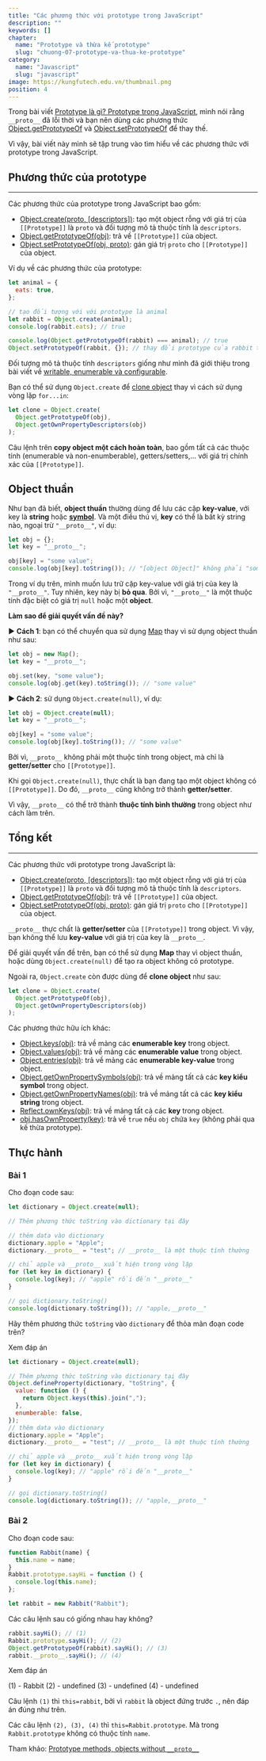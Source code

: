 ```yaml
---
title: "Các phương thức với prototype trong JavaScript"
description: ""
keywords: []
chapter:
  name: "Prototype và thừa kế prototype"
  slug: "chuong-07-prototype-va-thua-ke-prototype"
category:
  name: "Javascript"
  slug: "javascript"
image: https://kungfutech.edu.vn/thumbnail.png
position: 4
---
```


Trong bài viết [Prototype là gì? Prototype trong JavaScript](/bai-viet/javascript/prototype-trong-javascript), mình nói rằng `__proto__` đã lỗi thời và bạn nên dùng các phương thức [Object.getPrototypeOf](https://developer.mozilla.org/en-US/docs/Web/JavaScript/Reference/Global_Objects/Object/getPrototypeOf) và [Object.setPrototypeOf](https://developer.mozilla.org/en-US/docs/Web/JavaScript/Reference/Global_Objects/Object/setPrototypeOf) để thay thế.

Vì vậy, bài viết này mình sẽ tập trung vào tìm hiểu về các phương thức với prototype trong JavaScript.

## Phương thức của prototype

---

Các phương thức của prototype trong JavaScript bao gồm:

- [Object.create(proto, \[descriptors\])](https://developer.mozilla.org/en-US/docs/Web/JavaScript/Reference/Global_Objects/Object/create): tạo một object rỗng với giá trị của `[[Prototype]]` là `proto` và đối tượng mô tả thuộc tính là `descriptors`.
- [Object.getPrototypeOf(obj)](https://developer.mozilla.org/en-US/docs/Web/JavaScript/Reference/Global_Objects/Object/getPrototypeOf): trả về `[[Prototype]]` của object.
- [Object.setPrototypeOf(obj, proto)](https://developer.mozilla.org/en-US/docs/Web/JavaScript/Reference/Global_Objects/Object/setPrototypeOf): gán giá trị `proto` cho `[[Prototype]]` của object.

Ví dụ về các phương thức của prototype:

```js
let animal = {
  eats: true,
};

// tạo đối tượng với với prototype là animal
let rabbit = Object.create(animal);
console.log(rabbit.eats); // true

console.log(Object.getPrototypeOf(rabbit) === animal); // true
Object.setPrototypeOf(rabbit, {}); // thay đổi prototype của rabbit thành {}
```

Đối tượng mô tả thuộc tính `descriptors` giống như mình đã giới thiệu trong bài viết về [writable, enumerable và configurable](/bai-viet/javascript/writable-enumerable-configurable-cua-object).

Bạn có thể sử dụng `Object.create` để [clone object](/bai-viet/javascript/copy-object-trong-javascript) thay vì cách sử dụng vòng lặp `for...in`:

```js
let clone = Object.create(
  Object.getPrototypeOf(obj),
  Object.getOwnPropertyDescriptors(obj)
);
```

Câu lệnh trên **copy object một cách hoàn toàn**, bao gồm tất cả các thuộc tính (enumerable và non-enumberable), getters/setters,... với giá trị chính xác của `[[Prototype]]`.

## Object thuần

Như bạn đã biết, **object thuần** thường dùng để lưu các cặp **key-value**, với key là **string** hoặc [**symbol**](/bai-viet/javascript/symbol-trong-javascript). Và một điều thú vị, **key** có thể là bất kỳ string nào, ngoại trừ `"__proto__"`, ví dụ:

```js
let obj = {};
let key = "__proto__";

obj[key] = "some value";
console.log(obj[key].toString()); // "[object Object]" không phải "some value".
```

Trong ví dụ trên, mình muốn lưu trữ cặp key-value với giá trị của key là `"__proto__"`. Tuy nhiên, key này bị **bỏ qua**. Bởi vì, `"__proto__"` là một thuộc tính đặc biệt có giá trị `null` hoặc một **object**.

**Làm sao để giải quyết vấn đề này?**

► **Cách 1**: bạn có thể chuyển qua sử dụng [Map](/bai-viet/javascript/map-trong-javascript) thay vì sử dụng object thuần như sau:

```js
let obj = new Map();
let key = "__proto__";

obj.set(key, "some value");
console.log(obj.get(key).toString()); // "some value"
```

► **Cách 2**: sử dụng `Object.create(null)`, ví dụ:

```js
let obj = Object.create(null);
let key = "__proto__";

obj[key] = "some value";
console.log(obj[key].toString()); // "some value"
```

Bởi vì, `__proto__` không phải một thuộc tính trong object, mà chỉ là **getter/setter** cho `[[Prototype]]`.

Khi gọi `Object.create(null)`, thực chất là bạn đang tạo một object không có `[[Prototype]]`. Do đó, `__proto__` cũng không trở thành **getter/setter**.

Vì vậy, `__proto__` có thể trở thành **thuộc tính bình thường** trong object như cách làm trên.

## Tổng kết

---

Các phương thức với prototype trong JavaScript là:

- [Object.create(proto, \[descriptors\])](https://developer.mozilla.org/en-US/docs/Web/JavaScript/Reference/Global_Objects/Object/create): tạo một object rỗng với giá trị của `[[Prototype]]` là `proto` và đối tượng mô tả thuộc tính là `descriptors`.
- [Object.getPrototypeOf(obj)](https://developer.mozilla.org/en-US/docs/Web/JavaScript/Reference/Global_Objects/Object/getPrototypeOf): trả về `[[Prototype]]` của object.
- [Object.setPrototypeOf(obj, proto)](https://developer.mozilla.org/en-US/docs/Web/JavaScript/Reference/Global_Objects/Object/setPrototypeOf): gán giá trị `proto` cho `[[Prototype]]` của object.

`__proto__` thực chất là **getter/setter** của `[[Prototype]]` trong object. Vì vậy, bạn không thể lưu **key-value** với giá trị của key là `__proto__`.

Để giải quyết vấn đề trên, bạn có thể sử dụng **Map** thay vì object thuần, hoặc dùng `Object.create(null)` để tạo ra object không có prototype.

Ngoài ra, `Object.create` còn được dùng để **clone object** như sau:

```js
let clone = Object.create(
  Object.getPrototypeOf(obj),
  Object.getOwnPropertyDescriptors(obj)
);
```

Các phương thức hữu ích khác:

- [Object.keys(obj)](https://developer.mozilla.org/en-US/docs/Web/JavaScript/Reference/Global_Objects/Object/keys): trả về mảng các **enumerable key** trong object.
- [Object.values(obj)](https://developer.mozilla.org/en-US/docs/Web/JavaScript/Reference/Global_Objects/Object/values): trả về mảng các **enumerable value** trong object.
- [Object.entries(obj)](https://developer.mozilla.org/en-US/docs/Web/JavaScript/Reference/Global_Objects/Object/entries): trả về mảng các **enumerable key-value** trong object.
- [Object.getOwnPropertySymbols(obj)](https://developer.mozilla.org/en-US/docs/Web/JavaScript/Reference/Global_Objects/Object/getOwnPropertySymbols): trả về mảng tất cả các **key kiểu symbol** trong object.
- [Object.getOwnPropertyNames(obj)](https://developer.mozilla.org/en-US/docs/Web/JavaScript/Reference/Global_Objects/Object/getOwnPropertyNames): trả về mảng tất cả các **key kiểu string** trong object.
- [Reflect.ownKeys(obj)](https://developer.mozilla.org/en-US/docs/Web/JavaScript/Reference/Global_Objects/Reflect/ownKeys): trả về mảng tất cả các **key** trong object.
- [obj.hasOwnProperty(key)](https://developer.mozilla.org/en-US/docs/Web/JavaScript/Reference/Global_Objects/Object/hasOwnProperty): trả về `true` nếu `obj` chứa `key` (không phải qua kế thừa prototype).

## Thực hành

### Bài 1

Cho đoạn code sau:

```js
let dictionary = Object.create(null);

// Thêm phương thức toString vào dictionary tại đây

// thêm data vào dictionary
dictionary.apple = "Apple";
dictionary.__proto__ = "test"; // __proto__ là một thuộc tính thường

// chỉ apple và __proto__ xuất hiện trong vòng lặp
for (let key in dictionary) {
  console.log(key); // "apple" rồi đến "__proto__"
}

// gọi dictionary.toString()
console.log(dictionary.toString()); // "apple,__proto__"
```

Hãy thêm phương thức `toString` vào `dictionary` để thỏa mãn đoạn code trên?

Xem đáp án

```js
let dictionary = Object.create(null);

// Thêm phương thức toString vào dictionary tại đây
Object.defineProperty(dictionary, "toString", {
  value: function () {
    return Object.keys(this).join(",");
  },
  enumberable: false,
});
// thêm data vào dictionary
dictionary.apple = "Apple";
dictionary.__proto__ = "test"; // __proto__ là một thuộc tính thường

// chỉ apple và __proto__ xuất hiện trong vòng lặp
for (let key in dictionary) {
  console.log(key); // "apple" rồi đến "__proto__"
}

// gọi dictionary.toString()
console.log(dictionary.toString()); // "apple,__proto__"
```

### Bài 2

Cho đoạn code sau:

```js
function Rabbit(name) {
  this.name = name;
}
Rabbit.prototype.sayHi = function () {
  console.log(this.name);
};

let rabbit = new Rabbit("Rabbit");
```

Các câu lệnh sau có giống nhau hay không?

```js
rabbit.sayHi(); // (1)
Rabbit.prototype.sayHi(); // (2)
Object.getPrototypeOf(rabbit).sayHi(); // (3)
rabbit.__proto__.sayHi(); // (4)
```

Xem đáp án

<content-result>

(1) - Rabbit
(2) - undefined
(3) - undefined
(4) - undefined

</content-result>

Câu lệnh `(1)` thì `this=rabbit`, bởi vì `rabbit` là object đứng trước `.`, nên đáp án đúng như trên.

Các câu lệnh `(2), (3), (4)` thì `this=Rabbit.prototype`. Mà trong `Rabbit.prototype` không có thuộc tính `name`.

Tham khảo: [Prototype methods, objects without `__proto__`](https://javascript.info/prototype-methods)
